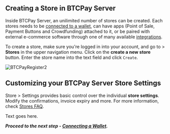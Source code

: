 ## Creating a Store in BTCPay Server

Inside BTCPay Server, an unilimited number of stores can be created. Each stores needs to be [connected to a wallet](ConnectWallet.md), can have apps (Point of Sale, Payment Buttons and Crowdfunding) attached to it, or be paired with external e-commerce software through one of many available [integrations](https://docs.btcpayserver.org/integrations/).

To create a store, make sure you're logged in into your account, and go to > <strong>Stores</strong> in the upper navigation menu. Click on the <strong>create a new store</strong> button. Enter the store name into the text field and click `Create`.

![BTCPayRegister2](img/BTCPayGettingStartedStoreRegistration1.jpg)

## Customizing your BTCPay Server Store Settings

Store > Settings provides basic control over the individual **store settings**. Modify the confirmations, invoice expiry and more. For more information, check [Stores FAQ](FAQ/FAQ-Stores.md).

Text goes here.

***Proceed to the next step - [Connecting a Wallet](ConnectWallet.md).***
